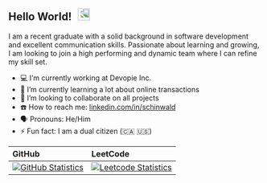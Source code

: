 ## Hello World! <img src="https://media.giphy.com/media/hvRJCLFzcasrR4ia7z/giphy.gif" style="width: 24px; margin-bottom: -0.2rem; margin-left: 0.5ch; transform: scaleX(-1)">

I am a recent graduate with a solid background in software development and excellent communication skills. Passionate about learning and growing, I am looking to join a high performing and dynamic team where I can refine my skill set.

- :computer: I’m currently working at Devopie Inc.
- :seedling: I’m currently learning a lot about online transactions
- :busts_in_silhouette: I’m looking to collaborate on all projects
- :phone: How to reach me: [linkedin.com/in/schinwald][linkedin-profile]
- :speaking_head: Pronouns: He/Him
- :zap: Fun fact: I am a dual citizen (:canada: :us:)

| GitHub                                                    | LeetCode                                                        |
| :-------------------------------------------------------- | :-------------------------------------------------------------- |
| [![GitHub Statistics][github-statistics]][github-profile] | [![Leetcode Statistics][leetcode-statistics]][leetcode-profile] |

[linkedin-profile]: https://www.linkedin.com/in/schinwald/
[leetcode-profile]: https://leetcode.com/schinwald
[leetcode-statistics]: https://leetcode.card.workers.dev/?username=schinwald
[github-profile]: https://github.com/schinwald
[github-statistics]: https://github-readme-stats.vercel.app/api?username=schinwald
